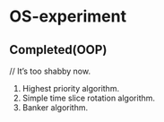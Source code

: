 # OS-experiment

## Completed(OOP)
// It’s too shabby now.
1. Highest priority algorithm.
2. Simple time slice rotation algorithm.
3. Banker algorithm.

